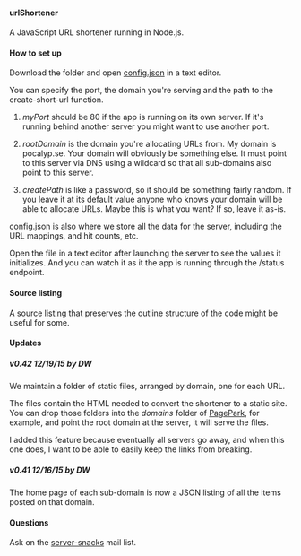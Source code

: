#### urlShortener

A JavaScript URL shortener running in Node.js. 

#### How to set up

Download the folder and open <a href="https://github.com/scripting/urlShortener/blob/master/config.json">config.json</a> in a text editor.

You can specify the port, the domain you're serving and the path to the create-short-url function.

1. <i>myPort</i> should be 80 if the app is running on its own server. If it's running behind another server you might want to use another port.

2. <i>rootDomain</i> is the domain you're allocating URLs from. My domain is pocalyp.se. Your domain will obviously be something else. It must point to this server via DNS using a wildcard so that all sub-domains also point to this server. 

3. <i>createPath</i> is like a password, so it should be something fairly random. If you leave it at its default value anyone who knows your domain will be able to allocate URLs. Maybe this is what you want? If so, leave it as-is. 

config.json is also where we store all the data for the server, including the URL mappings, and hit counts, etc. 

Open the file in a text editor after launching the server to see the values it initializes. And you can watch it as it the app is running through the /status endpoint.

#### Source listing

A source <a href="http://scripting.com/listings/urlshortener.html">listing</a> that preserves the outline structure of the code might be useful for some. 

#### Updates

##### v0.42 12/19/15 by DW

We maintain a folder of static files, arranged by domain, one for each URL. 

The files contain the HTML needed to convert the shortener to a static site. You can drop those folders into the <i>domains</i> folder of <a href="https://github.com/scripting/pagepark">PagePark</a>, for example, and point the root domain at the server, it will serve the files. 

I added this feature because eventually all servers go away, and when this one does, I want to be able to easily keep the links from breaking. 

##### v0.41 12/16/15 by DW

The home page of each sub-domain is now a JSON listing of all the items posted on that domain. 

#### Questions

Ask on the <a href="https://groups.google.com/forum/?fromgroups#!forum/server-snacks">server-snacks</a> mail list. 

